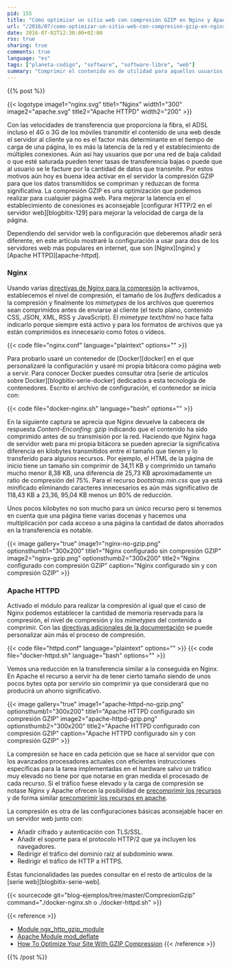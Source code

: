 ```yaml
---
pid: 155
title: "Cómo optimizar un sitio web con compresión GZIP en Nginx y Apache HTTPD"
url: "/2016/07/como-optimizar-un-sitio-web-con-compresion-gzip-en-nginx-y-apache-httpd/"
date: 2016-07-02T12:30:00+02:00
rss: true
sharing: true
comments: true
language: "es"
tags: ["planeta-codigo", "software", "software-libre", "web"]
summary: "Comprimir el contenido es de utilidad para aquellos usuarios a los que se les factura por los datos transmitidos o tienen límites de transferencia en sus contratos con los proveedores de banda ancha o red móvil. Modificando la configuración del servidor web que usemos haremos que nuestra página o aplicación web comprima el contenido que envía a los navegadores de los usuarios reduciendo los datos transferidos y optimizando el sitio web."
---
```


{{% post %}}

{{< logotype image1="nginx.svg" title1="Nginx" width1="300" image2="apache.svg" title2="Apache HTTPD" width2="200" >}}

Con las velocidades de transferencia que proporciona la fibra, el ADSL incluso el 4G o 3G de los móviles transmitir el contenido de una web desde el servidor al cliente ya no es el factor más determinante en el tiempo de carga de una página, lo es más la latencia de la red y el establecimiento de múltiples conexiones. Aún así hay usuarios que por una red de baja calidad o que esté saturada pueden tener tasas de transferencia bajas o puede que al usuario se le facture por la cantidad de datos que transmite. Por estos motivos aún hoy es buena idea activar en el servidor la compresión GZIP para que los datos transmitidos se compriman y reduzcan de forma significativa. La compresión GZIP es una optimización que podemos realizar para cualquier página web. Para mejorar la latencia en el establecimiento de conexiones es aconsejable [configurar HTTP/2 en el servidor web][blogbitix-129] para mejorar la velocidad de carga de la página.

Dependiendo del servidor web la configuración que deberemos añadir será diferente, en este artículo mostraré la configuración a usar para dos de los servidores web más populares en internet, que son [Nginx][nginx] y [Apache HTTPD][apache-httpd].

### Nginx

Usando varias [directivas de Nginx para la compresión](http://nginx.org/en/docs/http/ngx_http_gzip_module.html) la activamos, establecemos el nivel de compresión, el tamaño de los _buffers_ dedicados a la compresión y finalmente los _mimetypes_ de los archivos que queremos sean comprimidos antes de enviarse al cliente (el texto plano, contenido CSS, JSON, XML, RSS y JavaScript). El _mimetype_ _text/html_ no hace falta indicarlo porque siempre está activo y para los formatos de archivos que ya están comprimidos es innecesario como fotos o vídeos.

{{< code file="nginx.conf" language="plaintext" options="" >}}

Para probarlo usaré un contenedor de [Docker][docker] en el que personalizaré la configuración y usaré mi propia bitácora como página web a servir. Para conocer Docker puedes consultar otra [serie de artículos sobre Docker][blogbitix-serie-docker] dedicados a esta tecnología de contenedores. Escrito el archivo de configuración, el contenedor se inicia con:

{{< code file="docker-nginx.sh" language="bash" options="" >}}

En la siguiente captura se aprecia que Nginx devuelve la cabecera de respuesta _Content-Enconfing: gzip_ indicando que el contenido ha sido comprimido antes de su transmisión por la red. Haciendo que Nginx haga de servidor web para mi propia bitácora se pueden apreciar la significativa diferencia en kilobytes transmitidos entre el tamaño que tienen y lo transferido para algunos recursos. Por ejemplo, el HTML de la página de inicio tiene un tamaño sin comprimir de 34,11 KB y comprimido un tamaño mucho menor 8,38 KB, una diferencia de 25,73 KB aproximadamente un ratio de compresión del 75%. Para el recurso _bootstrap.min.css_ que ya está minificado eliminando caracteres innecesarios es aún más significativo de 118,43 KB a 23,36, 95,04 KB menos un 80% de reducción.

Unos pocos kilobytes no son mucho para un único recurso pero si tenemos en cuenta que una página tiene varias docenas y hacemos una multiplicación por cada acceso a una página la cantidad de datos ahorrados en la transferencia es notable.

{{< image
    gallery="true"
    image1="nginx-no-gzip.png" optionsthumb1="300x200" title1="Nginx configurado sin compresión GZIP"
    image2="nginx-gzip.png" optionsthumb2="300x200" title2="Nginx configurado con compresión GZIP"
    caption="Nginx configurado sin y con compresión GZIP" >}}

### Apache HTTPD

Activado el módulo para realizar la compresión al igual que el caso de Nginx podemos establecer la cantidad de memoria reservada para la compresión, el nivel de compresión y los _mimetypes_ del contenido a comprimir. Con las [directivas adicionales de la documentación](http://httpd.apache.org/docs/current/mod/mod_deflate.html) se puede personalizar aún más el proceso de compresión.

{{< code file="httpd.conf" language="plaintext" options="" >}}
{{< code file="docker-httpd.sh" language="bash" options="" >}}

Vemos una reducción en la transferencia similar a la conseguida en Nginx. En Apache el recurso a servir ha de tener cierto tamaño siendo de unos pocos bytes opta por servirlo sin comprimir ya que considerará que no producirá un ahorro significativo.

{{< image
    gallery="true"
    image1="apache-httpd-no-gzip.png" optionsthumb1="300x200" title1="Apache HTTPD configurado sin compresión GZIP"
    image2="apache-httpd-gzip.png" optionsthumb2="300x200" title2="Apache HTTPD configurado con compresión GZIP"
    caption="Apache HTTPD configurado sin y con compresión GZIP" >}}

La compresión se hace en cada petición que se hace al servidor que con los avanzados procesadores actuales con eficientes instrucciones específicas para la tarea implementadas en el hardware salvo un tráfico muy elevado no tiene por que notarse en gran medida el procesado de cada recurso. Si el tráfico fuese elevado y la carga de compresión se notase Nginx y Apache ofrecen la posibilidad de [precomprimir los recursos](http://nginx.org/en/docs/http/ngx_http_gzip_static_module.html) y de forma similar [precomprimir los recursos en apache](http://httpd.apache.org/docs/current/mod/mod_deflate.html#precompressed).

La compresión es otra de las configuraciones básicas aconsejable hacer en un servidor web junto con:

* Añadir cifrado y autenticación con TLS/SSL.
* Añadir el soporte para el protocolo HTTP/2 que ya incluyen los navegadores.
* Redirigir el tráfico del dominio raíz al subdominio www.
* Redirigir el tráfico de HTTP a HTTPS.

Estas funcionalidades las puedes consultar en el resto de artículos de la [serie web][blogbitix-serie-web].

{{< sourcecode git="blog-ejemplos/tree/master/CompresionGzip" command="./docker-nginx.sh o ./docker-httpd.sh" >}}

{{< reference >}}
* [Module ngx_http_gzip_module](http://nginx.org/en/docs/http/ngx_http_gzip_module.html)
* [Apache Module mod_deflate](http://httpd.apache.org/docs/current/mod/mod_deflate.html)
* [How To Optimize Your Site With GZIP Compression](http://betterexplained.com/articles/how-to-optimize-your-site-with-gzip-compression/)
{{< /reference >}}

{{% /post %}}
